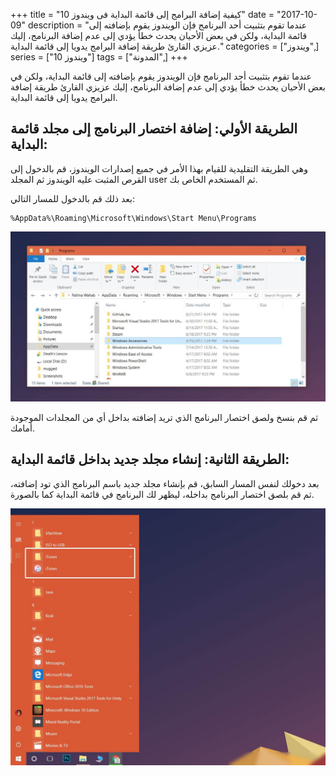 +++
title = "كيفية إضافة البرامج إلى قائمة البداية فى ويندوز 10"
date = "2017-10-09"
description = "عندما تقوم بتثبيت أحد البرنامج فإن الويندوز يقوم بإضافته إلى قائمة البداية، ولكن في بعض الأحيان يحدث خطأ يؤدي إلى عدم إضافة البرنامج، إليك عزيزي القارئ طريقة إضافة البرامج يدويا إلى قائمة البداية."
categories = ["ويندوز",]
series = ["ويندوز 10"]
tags = ["المدونة",]
+++

عندما تقوم بتثبيت أحد البرنامج فإن الويندوز يقوم بإضافته إلى قائمة البداية، ولكن في بعض الأحيان يحدث خطأ يؤدي إلى عدم إضافة البرنامج، إليك عزيزي القارئ طريقة إضافة البرامج يدويا إلى قائمة البداية.

## **الطريقة الأولي:** **إضافة اختصار البرنامج إلى مجلد قائمة البداية:**

وهي الطريقة التقليدية للقيام بهذا الأمر في جميع إصدارات الويندوز، قم بالدخول إلى القرص المثبت عليه الويندوز ثم المجلد user ثم المستخدم الخاص بك.

بعد ذلك قم بالدخول للمسار التالي:

```
%AppData%\Roaming\Microsoft\Windows\Start Menu\Programs
```

![img](images/1.jpg)

ثم قم بنسخ ولصق اختصار البرنامج الذي تريد إضافته بداخل أي من المجلدات الموجودة أمامك.

## **الطريقة الثانية:** **إنشاء مجلد جديد بداخل قائمة البداية:**

بعد دخولك لنفس المسار السابق، قم بإنشاء مجلد جديد باسم البرنامج الذي تود إضافته، ثم قم بلصق اختصار البرنامج بداخله، ليظهر لك البرنامج في قائمة البداية كما بالصورة.

![img](images/2.jpg)
